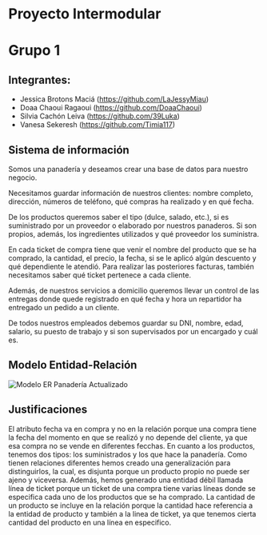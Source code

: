 # Proyecto Intermodular
# Grupo 1

## Integrantes:
* Jessica Brotons Maciá (https://github.com/LaJessyMiau)
* Doaa  Chaoui Ragaoui (https://github.com/DoaaChaoui)
* Silvia Cachón Leiva (https://github.com/39Luka)
* Vanesa Sekeresh (https://github.com/Timia117)

## Sistema de información

Somos una panadería y deseamos crear una base de datos para nuestro negocio.

Necesitamos guardar información de nuestros clientes: nombre completo, dirección, números de teléfono, qué compras ha realizado y en qué fecha.

De los productos queremos saber el tipo (dulce, salado, etc.), si es suministrado por un proveedor o elaborado por nuestros panaderos. Si son propios, además, los ingredientes utilizados y qué proveedor los suministra.

En cada ticket de compra tiene que venir el nombre del producto que se ha comprado, la cantidad, el precio, la fecha, si se le aplicó algún descuento y qué dependiente le atendió. Para realizar las posteriores facturas, también necesitamos saber qué ticket pertenece a cada cliente.

Además, de nuestros servicios a domicilio queremos llevar un control de las entregas donde quede registrado en qué fecha y hora un repartidor ha entregado un pedido a un cliente.

De todos nuestros empleados debemos guardar su DNI, nombre, edad, salario, su puesto de trabajo y si son supervisados por un encargado y cuál es.

## Modelo Entidad-Relación


![Modelo ER Panadería Actualizado](https://github.com/user-attachments/assets/0d594cc3-9119-453a-9438-af149405fd22)



## Justificaciones
El atributo fecha va en compra y no en la relación porque una compra tiene la fecha del momento en que se realizó y no depende del cliente, ya que esa compra no se vende en diferentes fecchas. En cuanto a los productos, tenemos dos tipos: los suministrados y los que hace la panadería. Como tienen relaciones diferentes hemos creado una generalización para distinguirlos, la cual, es disjunta porque un producto propio no puede ser ajeno y viceversa. Además, hemos generado una entidad débil llamada línea de ticket porque un ticket de una compra tiene varias líneas donde se especifica cada uno de los productos que se ha comprado. La cantidad de un producto se incluye en la relación porque la cantidad hace referencia a la entidad de producto y también a la linea de ticket, ya que tenemos cierta cantidad del producto en una línea en especifico.

